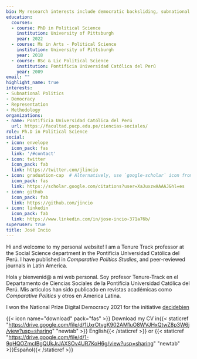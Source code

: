 ```yaml
---
bio: My research interests include democratic backsliding, subnational politics, methodology.
education:
  courses:
  - course: PhD in Political Science
    institution: University of Pittsburgh
    year: 2022
  - course: Ms in Arts - Political Science
    institution: University of Pittsburgh
    year: 2018
  - course: BSc & Lic Political Science
    institution: Pontificia Universidad Católica del Perú
    year: 2009
email: ""
highlight_name: true
interests:
- Subnational Politics
- Democracy
- Representation
- Methodology
organizations:
- name: Pontificia Universidad Católica del Perú
  url: https://facultad.pucp.edu.pe/ciencias-sociales/
role: Ph.D in Political Science
social:
- icon: envelope
  icon_pack: fas
  link: '/#contact'
- icon: twitter
  icon_pack: fab
  link: https://twitter.com/jlincio
- icon: graduation-cap  # Alternatively, use `google-scholar` icon from `ai` icon pack
  icon_pack: fas
  link: https://scholar.google.com/citations?user=XaJuxzwAAAAJ&hl=es
- icon: github
  icon_pack: fab
  link: https://github.com/jincio
- icon: linkedin
  icon_pack: fab
  link: https://www.linkedin.com/in/jose-incio-371a76b/
superuser: true
title: José Incio
---
```


Hi and welcome to my personal website! I am a Tenure Track professor at the Social Science department in the Pontificia Universidad Católica del Perú. I have  published in *Comparative Politics Studies*, and peer-reviewed journals in Latin America. 

Hola y bienvenid@ a mi web personal. Soy profesor Tenure-Track en el Departamento de Ciencias Sociales de la Pontificia Universidad Católica del Perú. Mis artículos han sido publicado en revistas académicas como *Comparative Politics* y otros en America Latina. 

I won the National Prize Digital Democracy 2021 for the initiative [decidebien](https://joseincio.com/project/decidebien/)

{{< icon name="download" pack="fas" >}} Download my CV in{{< staticref "https://drive.google.com/file/d/1UxrOtvgK902AM1uO8WVJHxQtwZ8p3W6j/view?usp=sharing" "newtab" >}} English{{< /staticref >}} or {{< staticref "https://drive.google.com/file/d/1-9qHQOZmcIBgQUkJrJAXSOv4UR7KoH6g/view?usp=sharing" "newtab" >}}Español{{< /staticref >}}
